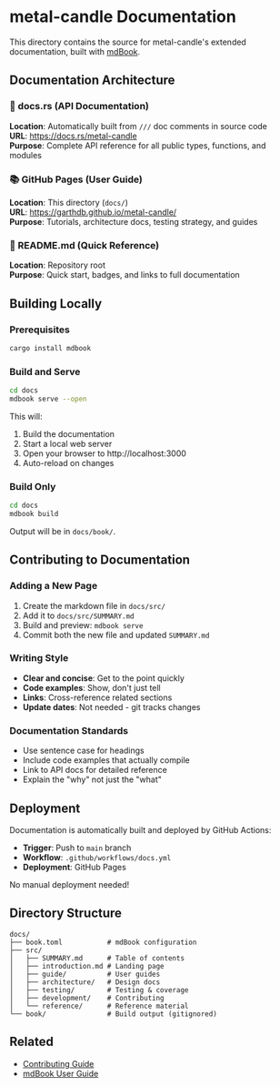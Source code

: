 # metal-candle Documentation

This directory contains the source for metal-candle's extended documentation, built with [mdBook](https://rust-lang.github.io/mdBook/).

## Documentation Architecture

### 📖 docs.rs (API Documentation)
**Location**: Automatically built from `///` doc comments in source code  
**URL**: https://docs.rs/metal-candle  
**Purpose**: Complete API reference for all public types, functions, and modules

### 📚 GitHub Pages (User Guide)
**Location**: This directory (`docs/`)  
**URL**: https://garthdb.github.io/metal-candle/  
**Purpose**: Tutorials, architecture docs, testing strategy, and guides

### 📝 README.md (Quick Reference)
**Location**: Repository root  
**Purpose**: Quick start, badges, and links to full documentation

## Building Locally

### Prerequisites

```bash
cargo install mdbook
```

### Build and Serve

```bash
cd docs
mdbook serve --open
```

This will:
1. Build the documentation
2. Start a local web server
3. Open your browser to http://localhost:3000
4. Auto-reload on changes

### Build Only

```bash
cd docs
mdbook build
```

Output will be in `docs/book/`.

## Contributing to Documentation

### Adding a New Page

1. Create the markdown file in `docs/src/`
2. Add it to `docs/src/SUMMARY.md`
3. Build and preview: `mdbook serve`
4. Commit both the new file and updated `SUMMARY.md`

### Writing Style

- **Clear and concise**: Get to the point quickly
- **Code examples**: Show, don't just tell
- **Links**: Cross-reference related sections
- **Update dates**: Not needed - git tracks changes

### Documentation Standards

- Use sentence case for headings
- Include code examples that actually compile
- Link to API docs for detailed reference
- Explain the "why" not just the "what"

## Deployment

Documentation is automatically built and deployed by GitHub Actions:

- **Trigger**: Push to `main` branch
- **Workflow**: `.github/workflows/docs.yml`
- **Deployment**: GitHub Pages

No manual deployment needed!

## Directory Structure

```
docs/
├── book.toml           # mdBook configuration
├── src/
│   ├── SUMMARY.md      # Table of contents
│   ├── introduction.md # Landing page
│   ├── guide/          # User guides
│   ├── architecture/   # Design docs
│   ├── testing/        # Testing & coverage
│   ├── development/    # Contributing
│   └── reference/      # Reference material
└── book/               # Build output (gitignored)
```

## Related

- [Contributing Guide](./src/development/contributing.md)
- [mdBook User Guide](https://rust-lang.github.io/mdBook/)

